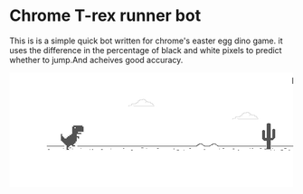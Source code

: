 # Chrome T-rex runner bot
This is is a simple quick bot written for chrome's easter egg dino game. it uses the difference in the percentage of black and white pixels to predict whether to jump.And acheives good accuracy.  

![IMAGE ALT TEXT HERE](https://raw.githubusercontent.com/Dharisd/dino-bot/master/dino.gif)
